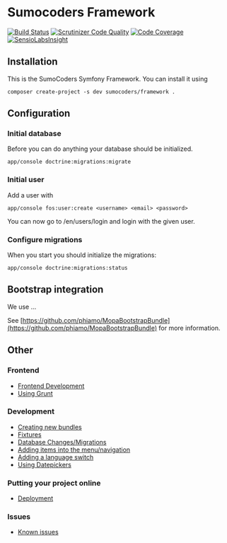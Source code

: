 # Sumocoders Framework

[![Build Status](https://travis-ci.org/sumocoders/Framework.svg?branch=master)](https://travis-ci.org/sumocoders/Framework) [![Scrutinizer Code Quality](https://scrutinizer-ci.com/g/sumocoders/Framework/badges/quality-score.png?b=master)](https://scrutinizer-ci.com/g/sumocoders/Framework/?branch=master) [![Code Coverage](https://scrutinizer-ci.com/g/sumocoders/Framework/badges/coverage.png?b=master)](https://scrutinizer-ci.com/g/sumocoders/Framework/?branch=master) [![SensioLabsInsight](https://insight.sensiolabs.com/projects/a87f9056-eb3d-4383-915f-823744b39659/mini.png)](https://insight.sensiolabs.com/projects/a87f9056-eb3d-4383-915f-823744b39659)

## Installation

This is the SumoCoders Symfony Framework. You can install it using

    composer create-project -s dev sumocoders/framework .
    

## Configuration

### Initial database

Before you can do anything your database should be initialized.

    app/console doctrine:migrations:migrate

### Initial user

Add a user with

    app/console fos:user:create <username> <email> <password>

You can now go to <your domain>/en/users/login and login with the given user.

### Configure migrations

When you start you should initialize the migrations:

    app/console doctrine:migrations:status

## Bootstrap integration

We use ...

See [https://github.com/phiamo/MopaBootstrapBundle](https://github.com/phiamo/MopaBootstrapBundle) for more information.

## Other

### Frontend

* [Frontend Development](./src/SumoCoders/FrameworkCoreBundle/Resources/doc/frontend/frontend-development.md)
* [Using Grunt](./src/SumoCoders/FrameworkCoreBundle/Resources/doc/frontend/grunt.md)

### Development

* [Creating new bundles](./src/SumoCoders/FrameworkCoreBundle/Resources/doc/development/creating-new-bundles.md)
* [Fixtures](./src/SumoCoders/FrameworkCoreBundle/Resources/doc/development/fixtures.md)
* [Database Changes/Migrations](./src/SumoCoders/FrameworkCoreBundle/Resources/doc/development/migrations.md)
* [Adding items into the menu/navigation](./src/SumoCoders/FrameworkCoreBundle/Resources/doc/development/menu.md)
* [Adding a language switch](./src/SumCoders/FrameworkCoreBundle/Resources/doc/development/language-switch.md)
* [Using Datepickers](./src/SumCoders/FrameworkCoreBundle/Resources/doc/development/using-date-pickers.md)

### Putting your project online

* [Deployment](./src/SumoCoders/FrameworkCoreBundle/Resources/doc/deployment/deployment.md)

### Issues

* [Known issues](./src/SumCoders/FrameworkCoreBundle/Resources/doc/issues/issues.md)


